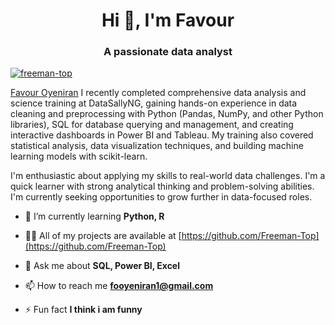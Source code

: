 
<h1 align="center">Hi 👋, I'm Favour</h1>
<h3 align="center">A passionate data analyst</h3>

<p align="left"> <a href="https://github.com/ryo-ma/github-profile-trophy"><img src="https://github-profile-trophy.vercel.app/?username=freeman-top" alt="freeman-top" /></a> </p>



[Favour Oyeniran]("https://www.linkedin.com/in/favour-oyeniran-a1404b225/) I recently completed comprehensive data analysis and science training at DataSallyNG, gaining hands-on experience in data cleaning and preprocessing with Python (Pandas, NumPy, and other Python libraries), SQL for database querying and management, and creating interactive dashboards in Power BI and Tableau. My training also covered statistical analysis, data visualization techniques, and building machine learning models with scikit-learn.

I'm enthusiastic about applying my skills to real-world data challenges. I'm a quick learner with strong analytical thinking and problem-solving abilities. I'm currently seeking opportunities to grow further in data-focused roles.



- 🌱 I’m currently learning **Python, R**

- 👨‍💻 All of my projects are available at [https://github.com/Freeman-Top](https://github.com/Freeman-Top)

- 💬 Ask me about **SQL, Power BI, Excel**

- 📫 How to reach me **fooyeniran1@gmail.com**

- ⚡ Fun fact **I think i am funny**

